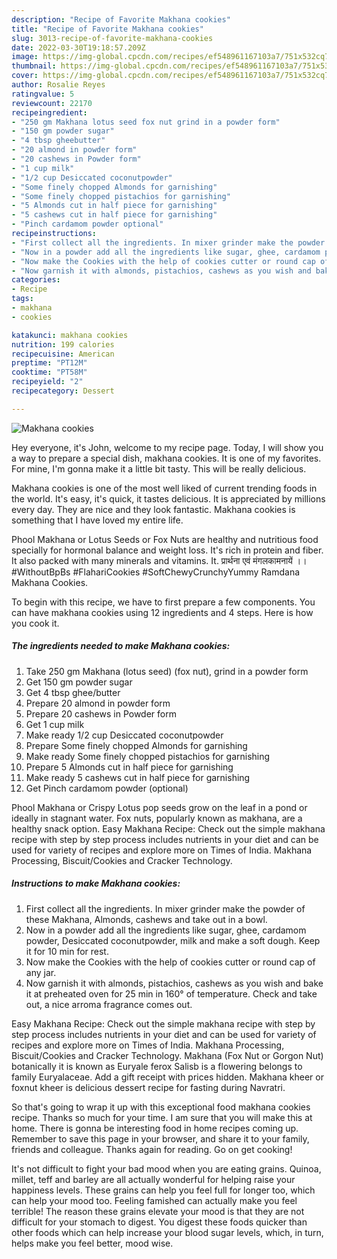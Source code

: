 ```yaml
---
description: "Recipe of Favorite Makhana cookies"
title: "Recipe of Favorite Makhana cookies"
slug: 3013-recipe-of-favorite-makhana-cookies
date: 2022-03-30T19:18:57.209Z
image: https://img-global.cpcdn.com/recipes/ef548961167103a7/751x532cq70/makhana-cookies-recipe-main-photo.jpg
thumbnail: https://img-global.cpcdn.com/recipes/ef548961167103a7/751x532cq70/makhana-cookies-recipe-main-photo.jpg
cover: https://img-global.cpcdn.com/recipes/ef548961167103a7/751x532cq70/makhana-cookies-recipe-main-photo.jpg
author: Rosalie Reyes
ratingvalue: 5
reviewcount: 22170
recipeingredient:
- "250 gm Makhana lotus seed fox nut grind in a powder form"
- "150 gm powder sugar"
- "4 tbsp gheebutter"
- "20 almond in powder form"
- "20 cashews in Powder form"
- "1 cup milk"
- "1/2 cup Desiccated coconutpowder"
- "Some finely chopped Almonds for garnishing"
- "Some finely chopped pistachios for garnishing"
- "5 Almonds cut in half piece for garnishing"
- "5 cashews cut in half piece for garnishing"
- "Pinch cardamom powder optional"
recipeinstructions:
- "First collect all the ingredients. In mixer grinder make the powder of these Makhana, Almonds, cashews and take out in a bowl."
- "Now in a powder add all the ingredients like sugar, ghee, cardamom powder, Desiccated coconutpowder, milk and make a soft dough. Keep it for 10 min for rest."
- "Now make the Cookies with the help of cookies cutter or round cap of any jar."
- "Now garnish it with almonds, pistachios, cashews as you wish and bake it at preheated oven for 25 min in 160° of temperature. Check and take out, a nice arroma fragrance comes out."
categories:
- Recipe
tags:
- makhana
- cookies

katakunci: makhana cookies 
nutrition: 199 calories
recipecuisine: American
preptime: "PT12M"
cooktime: "PT58M"
recipeyield: "2"
recipecategory: Dessert

---
```



![Makhana cookies](https://img-global.cpcdn.com/recipes/ef548961167103a7/751x532cq70/makhana-cookies-recipe-main-photo.jpg)

Hey everyone, it's John, welcome to my recipe page. Today, I will show you a way to prepare a special dish, makhana cookies. It is one of my favorites. For mine, I'm gonna make it a little bit tasty. This will be really delicious.

Makhana cookies is one of the most well liked of current trending foods in the world. It's easy, it's quick, it tastes delicious. It is appreciated by millions every day. They are nice and they look fantastic. Makhana cookies is something that I have loved my entire life.

Phool Makhana or Lotus Seeds or Fox Nuts are healthy and nutritious food specially for hormonal balance and weight loss. It&#39;s rich in protein and fiber. It also packed with many minerals and vitamins. It. प्रार्थना एवं मंगलकामनायें ।। #WithoutBpBs #FlahariCookies #SoftChewyCrunchyYummy Ramdana Makhana Cookies.


To begin with this recipe, we have to first prepare a few components. You can have makhana cookies using 12 ingredients and 4 steps. Here is how you cook it.

<!--inarticleads1-->

##### The ingredients needed to make Makhana cookies:

1. Take 250 gm Makhana (lotus seed) (fox nut), grind in a powder form
1. Get 150 gm powder sugar
1. Get 4 tbsp ghee/butter
1. Prepare 20 almond in powder form
1. Prepare 20 cashews in Powder form
1. Get 1 cup milk
1. Make ready 1/2 cup Desiccated coconutpowder
1. Prepare Some finely chopped Almonds for garnishing
1. Make ready Some finely chopped pistachios for garnishing
1. Prepare 5 Almonds cut in half piece for garnishing
1. Make ready 5 cashews cut in half piece for garnishing
1. Get Pinch cardamom powder (optional)


Phool Makhana or Crispy Lotus pop seeds grow on the leaf in a pond or ideally in stagnant water. Fox nuts, popularly known as makhana, are a healthy snack option. Easy Makhana Recipe: Check out the simple makhana recipe with step by step process includes nutrients in your diet and can be used for variety of recipes and explore more on Times of India. Makhana Processing, Biscuit/Cookies and Cracker Technology. 

<!--inarticleads2-->

##### Instructions to make Makhana cookies:

1. First collect all the ingredients. In mixer grinder make the powder of these Makhana, Almonds, cashews and take out in a bowl.
1. Now in a powder add all the ingredients like sugar, ghee, cardamom powder, Desiccated coconutpowder, milk and make a soft dough. Keep it for 10 min for rest.
1. Now make the Cookies with the help of cookies cutter or round cap of any jar.
1. Now garnish it with almonds, pistachios, cashews as you wish and bake it at preheated oven for 25 min in 160° of temperature. Check and take out, a nice arroma fragrance comes out.


Easy Makhana Recipe: Check out the simple makhana recipe with step by step process includes nutrients in your diet and can be used for variety of recipes and explore more on Times of India. Makhana Processing, Biscuit/Cookies and Cracker Technology. Makhana (Fox Nut or Gorgon Nut) botanically it is known as Euryale ferox Salisb is a flowering belongs to family Euryalaceae. Add a gift receipt with prices hidden. Makhana kheer or foxnut kheer is delicious dessert recipe for fasting during Navratri. 

So that's going to wrap it up with this exceptional food makhana cookies recipe. Thanks so much for your time. I am sure that you will make this at home. There is gonna be interesting food in home recipes coming up. Remember to save this page in your browser, and share it to your family, friends and colleague. Thanks again for reading. Go on get cooking!

It's not difficult to fight your bad mood when you are eating grains. Quinoa, millet, teff and barley are all actually wonderful for helping raise your happiness levels. These grains can help you feel full for longer too, which can help your mood too. Feeling famished can actually make you feel terrible! The reason these grains elevate your mood is that they are not difficult for your stomach to digest. You digest these foods quicker than other foods which can help increase your blood sugar levels, which, in turn, helps make you feel better, mood wise.
